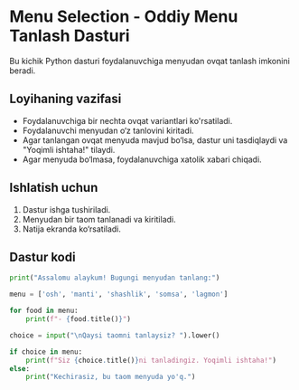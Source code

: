 # Menu Selection - Oddiy Menu Tanlash Dasturi

Bu kichik Python dasturi foydalanuvchiga menyudan ovqat tanlash imkonini beradi.

## Loyihaning vazifasi

- Foydalanuvchiga bir nechta ovqat variantlari ko'rsatiladi.
- Foydalanuvchi menyudan o‘z tanlovini kiritadi.
- Agar tanlangan ovqat menyuda mavjud bo‘lsa, dastur uni tasdiqlaydi va "Yoqimli ishtaha!" tilaydi.
- Agar menyuda bo‘lmasa, foydalanuvchiga xatolik xabari chiqadi.

## Ishlatish uchun

1. Dastur ishga tushiriladi.
2. Menyudan bir taom tanlanadi va kiritiladi.
3. Natija ekranda ko‘rsatiladi.

## Dastur kodi

```python
print("Assalomu alaykum! Bugungi menyudan tanlang:")

menu = ['osh', 'manti', 'shashlik', 'somsa', 'lagmon']

for food in menu:
    print(f"- {food.title()}")

choice = input("\nQaysi taomni tanlaysiz? ").lower()

if choice in menu:
    print(f"Siz {choice.title()}ni tanladingiz. Yoqimli ishtaha!")
else:
    print("Kechirasiz, bu taom menyuda yo'q.")
